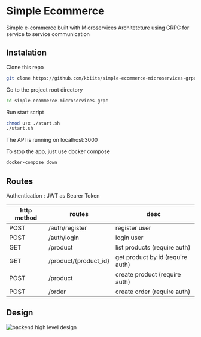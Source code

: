 # Simple Ecommerce 

Simple e-commerce built with Microservices Architetcture using GRPC for service to service communication

## Instalation

Clone this repo
```bash
git clone https://github.com/kbiits/simple-ecommerce-microservices-grpc
```

Go to the project root directory
```bash
cd simple-ecommerce-microservices-grpc
```

Run start script
```bash
chmod u+x ./start.sh
./start.sh
```

The API is running on localhost:3000

To stop the app, just use docker compose
```bash
docker-compose down
```

## Routes
Authentication : JWT as Bearer Token

| http method | routes                | desc                              |
| ----------- | --------------------- | --------------------------------- |
| POST        | /auth/register        | register user                     |
| POST        | /auth/login           | login user                        |
| GET         | /product              | list products (require auth)      |
| GET         | /product/{product_id} | get product by id (require auth)  |
| POST        | /product              | create product (require auth)     |
| POST        | /order                | create order (require auth)       |

## Design
![backend high level design](https://user-images.githubusercontent.com/67781184/163797975-c233c3f7-8a14-4534-ac0c-762085839cbc.png)


